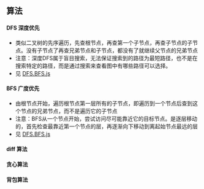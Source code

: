 ## 算法

#### DFS 深度优先
- 类似二叉树的先序遍历，先查根节点，再查第一个子节点，再查子节点的子节点。没有子节点了再查兄弟节点和子节点，都没有了就继续父节点的兄弟节点
- 注意：深度DFS属于盲目搜索，无法保证搜索到的路径为最短路径，也不是在搜索特定的路径，而是通过搜索来查看图中有哪些路径可以选择。
- 见 [DFS.BFS.js](../js/DFS.BFS.js)

#### BFS 广度优先
- 由根节点开始，遍历根节点第一层所有的子节点，即遍历到一个节点后查到这个节点的兄弟节点，而不是遍历它的子节点
- 注意：BFS从一个节点开始，尝试访问尽可能靠近它的目标节点。是逐层移动的，首先检查最靠近第一个节点的层，再逐渐向下移动到离起始节点最远的层
- 见 [DFS.BFS.js](../js/DFS.BFS.js)

#### diff 算法

#### 贪心算法

#### 背包算法
